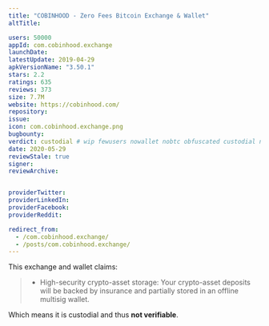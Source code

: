 ```yaml
---
title: "COBINHOOD - Zero Fees Bitcoin Exchange & Wallet"
altTitle: 

users: 50000
appId: com.cobinhood.exchange
launchDate: 
latestUpdate: 2019-04-29
apkVersionName: "3.50.1"
stars: 2.2
ratings: 635
reviews: 373
size: 7.7M
website: https://cobinhood.com/
repository: 
issue: 
icon: com.cobinhood.exchange.png
bugbounty: 
verdict: custodial # wip fewusers nowallet nobtc obfuscated custodial nosource nonverifiable reproducible bounty defunct
date: 2020-05-29
reviewStale: true
signer: 
reviewArchive:


providerTwitter: 
providerLinkedIn: 
providerFacebook: 
providerReddit: 

redirect_from:
  - /com.cobinhood.exchange/
  - /posts/com.cobinhood.exchange/
---
```



This exchange and wallet claims:

> - High-security crypto-asset storage: Your crypto-asset deposits will be
  backed by insurance and partially stored in an offline multisig wallet.

Which means it is custodial and thus **not verifiable**.